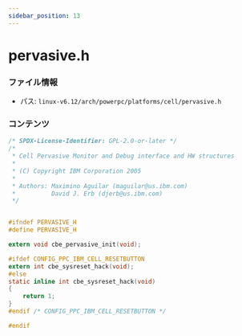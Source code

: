 ```yaml
---
sidebar_position: 13
---
```

# pervasive.h

### ファイル情報

- パス: `linux-v6.12/arch/powerpc/platforms/cell/pervasive.h`

### コンテンツ

```h
/* SPDX-License-Identifier: GPL-2.0-or-later */
/*
 * Cell Pervasive Monitor and Debug interface and HW structures
 *
 * (C) Copyright IBM Corporation 2005
 *
 * Authors: Maximino Aguilar (maguilar@us.ibm.com)
 *          David J. Erb (djerb@us.ibm.com)
 */


#ifndef PERVASIVE_H
#define PERVASIVE_H

extern void cbe_pervasive_init(void);

#ifdef CONFIG_PPC_IBM_CELL_RESETBUTTON
extern int cbe_sysreset_hack(void);
#else
static inline int cbe_sysreset_hack(void)
{
	return 1;
}
#endif /* CONFIG_PPC_IBM_CELL_RESETBUTTON */

#endif

```

